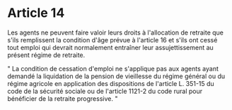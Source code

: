 # Article 14

Les agents ne peuvent faire valoir leurs droits à l'allocation de retraite que s'ils remplissent la condition d'âge prévue à l'article 16 et s'ils ont cessé tout emploi qui devrait normalement entraîner leur assujettissement au présent régime de retraite.

" La condition de cessation d'emploi ne s'applique pas aux agents ayant demandé la liquidation de la pension de vieillesse du régime général ou du régime agricole en application des dispositions de l'article L. 351-15 du code de la sécurité sociale ou de l'article 1121-2 du code rural pour bénéficier de la retraite progressive. "

